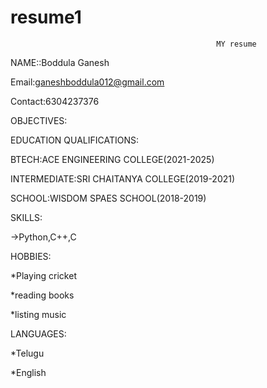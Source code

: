# resume1

                                                  MY resume

NAME::Boddula Ganesh

Email:ganeshboddula012@gmail.com

Contact:6304237376

OBJECTIVES:

EDUCATION QUALIFICATIONS:

  BTECH:ACE ENGINEERING COLLEGE(2021-2025)

  INTERMEDIATE:SRI CHAITANYA COLLEGE(2019-2021)

  SCHOOL:WISDOM SPAES SCHOOL(2018-2019)

SKILLS:

->Python,C++,C

HOBBIES:

*Playing cricket

*reading books

*listing music

LANGUAGES:

*Telugu

*English
